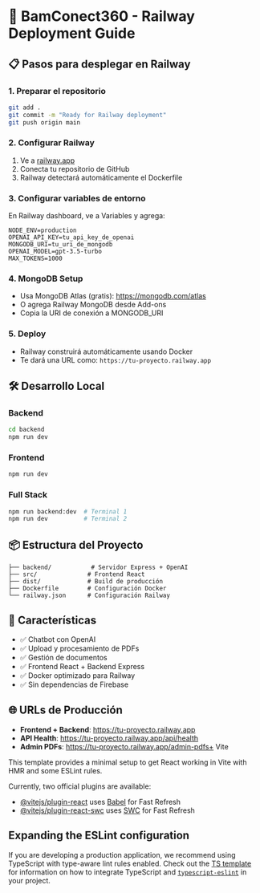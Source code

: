 # 🚀 BamConect360 - Railway Deployment Guide

## 📋 Pasos para desplegar en Railway

### 1. **Preparar el repositorio**

```bash
git add .
git commit -m "Ready for Railway deployment"
git push origin main
```

### 2. **Configurar Railway**

1. Ve a [railway.app](https://railway.app)
2. Conecta tu repositorio de GitHub
3. Railway detectará automáticamente el Dockerfile

### 3. **Configurar variables de entorno**

En Railway dashboard, ve a Variables y agrega:

```env
NODE_ENV=production
OPENAI_API_KEY=tu_api_key_de_openai
MONGODB_URI=tu_uri_de_mongodb
OPENAI_MODEL=gpt-3.5-turbo
MAX_TOKENS=1000
```

### 4. **MongoDB Setup**

- Usa MongoDB Atlas (gratis): https://mongodb.com/atlas
- O agrega Railway MongoDB desde Add-ons
- Copia la URI de conexión a MONGODB_URI

### 5. **Deploy**

- Railway construirá automáticamente usando Docker
- Te dará una URL como: `https://tu-proyecto.railway.app`

## 🛠️ Desarrollo Local

### Backend

```bash
cd backend
npm run dev
```

### Frontend

```bash
npm run dev
```

### Full Stack

```bash
npm run backend:dev  # Terminal 1
npm run dev          # Terminal 2
```

## 📦 Estructura del Proyecto

```
├── backend/           # Servidor Express + OpenAI
├── src/              # Frontend React
├── dist/             # Build de producción
├── Dockerfile        # Configuración Docker
└── railway.json      # Configuración Railway
```

## 🔧 Características

- ✅ Chatbot con OpenAI
- ✅ Upload y procesamiento de PDFs
- ✅ Gestión de documentos
- ✅ Frontend React + Backend Express
- ✅ Docker optimizado para Railway
- ✅ Sin dependencias de Firebase

## 🌐 URLs de Producción

- **Frontend + Backend**: https://tu-proyecto.railway.app
- **API Health**: https://tu-proyecto.railway.app/api/health
- **Admin PDFs**: https://tu-proyecto.railway.app/admin-pdfs+ Vite

This template provides a minimal setup to get React working in Vite with HMR and some ESLint rules.

Currently, two official plugins are available:

- [@vitejs/plugin-react](https://github.com/vitejs/vite-plugin-react/blob/main/packages/plugin-react) uses [Babel](https://babeljs.io/) for Fast Refresh
- [@vitejs/plugin-react-swc](https://github.com/vitejs/vite-plugin-react/blob/main/packages/plugin-react-swc) uses [SWC](https://swc.rs/) for Fast Refresh

## Expanding the ESLint configuration

If you are developing a production application, we recommend using TypeScript with type-aware lint rules enabled. Check out the [TS template](https://github.com/vitejs/vite/tree/main/packages/create-vite/template-react-ts) for information on how to integrate TypeScript and [`typescript-eslint`](https://typescript-eslint.io) in your project.
